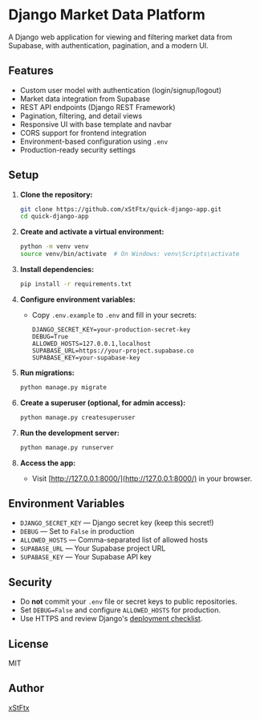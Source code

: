 # Django Market Data Platform

A Django web application for viewing and filtering market data from Supabase, with authentication, pagination, and a modern UI.

## Features

- Custom user model with authentication (login/signup/logout)
- Market data integration from Supabase
- REST API endpoints (Django REST Framework)
- Pagination, filtering, and detail views
- Responsive UI with base template and navbar
- CORS support for frontend integration
- Environment-based configuration using `.env`
- Production-ready security settings

## Setup

1. **Clone the repository:**
   ```bash
   git clone https://github.com/xStFtx/quick-django-app.git
   cd quick-django-app
   ```

2. **Create and activate a virtual environment:**
   ```bash
   python -m venv venv
   source venv/bin/activate  # On Windows: venv\Scripts\activate
   ```

3. **Install dependencies:**
   ```bash
   pip install -r requirements.txt
   ```

4. **Configure environment variables:**
   - Copy `.env.example` to `.env` and fill in your secrets:
     ```
     DJANGO_SECRET_KEY=your-production-secret-key
     DEBUG=True
     ALLOWED_HOSTS=127.0.0.1,localhost
     SUPABASE_URL=https://your-project.supabase.co
     SUPABASE_KEY=your-supabase-key
     ```

5. **Run migrations:**
   ```bash
   python manage.py migrate
   ```

6. **Create a superuser (optional, for admin access):**
   ```bash
   python manage.py createsuperuser
   ```

7. **Run the development server:**
   ```bash
   python manage.py runserver
   ```

8. **Access the app:**
   - Visit [http://127.0.0.1:8000/](http://127.0.0.1:8000/) in your browser.

## Environment Variables

- `DJANGO_SECRET_KEY` — Django secret key (keep this secret!)
- `DEBUG` — Set to `False` in production
- `ALLOWED_HOSTS` — Comma-separated list of allowed hosts
- `SUPABASE_URL` — Your Supabase project URL
- `SUPABASE_KEY` — Your Supabase API key

## Security

- Do **not** commit your `.env` file or secret keys to public repositories.
- Set `DEBUG=False` and configure `ALLOWED_HOSTS` for production.
- Use HTTPS and review Django's [deployment checklist](https://docs.djangoproject.com/en/stable/howto/deployment/checklist/).

## License

MIT

## Author

[xStFtx](https://github.com/xStFtx)
